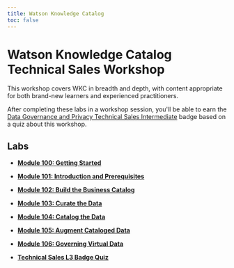 ```yaml
---
title: Watson Knowledge Catalog
toc: false
---
```


# Watson Knowledge Catalog Technical Sales Workshop

This workshop covers WKC in breadth and depth, with content appropriate for both brand-new learners and experienced practitioners.

After completing these labs in a workshop session, you'll be able to earn the [Data Governance and Privacy Technical Sales Intermediate](https://www.credly.com/org/ibm/badge/data-governance-and-privacy-technical-sales-intermediate) badge based on a quiz about this workshop.


## Labs

- **[Module 100: Getting Started](/wkc/getting-started)**

- **[Module 101: Introduction and Prerequisites](/wkc/101)**

- **[Module 102: Build the Business Catalog](/wkc/102)**

- **[Module 103: Curate the Data](/wkc/103)**

- **[Module 104: Catalog the Data](/wkc/104)**

- **[Module 105: Augment Cataloged Data](/wkc/105)**

- **[Module 106: Governing Virtual Data](/wkc/106)**

- **[Technical Sales L3 Badge Quiz](https://learn.ibm.com/course/view.php?id=11820)**
